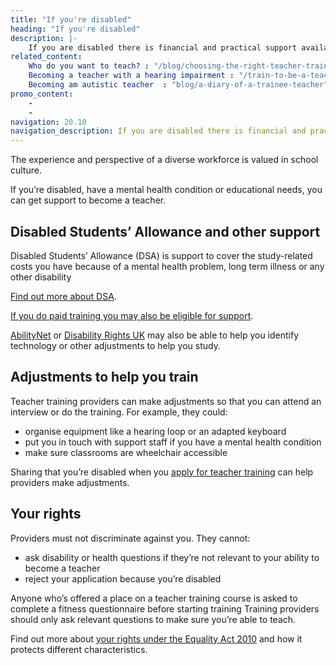 ```yaml
---
title: "If you're disabled"
heading: "If you're disabled"
description: |-
    If you are disabled there is financial and practical support available to help you train.
related_content:
    Who do you want to teach? : "/blog/choosing-the-right-teacher-training-course-provider"
    Becoming a teacher with a hearing impairment : "/train-to-be-a-teacher/get-school-experience"
    Becoming am autistic teacher  : "blog/a-diary-of-a-trainee-teacher"
promo_content:
    -
    -
navigation: 20.10
navigation_description: If you are disabled there is financial and practical support available to help you train.
---
```



The experience and perspective of a diverse workforce is valued in school culture.

If you’re disabled, have a mental health condition or educational needs, you can get support to become a teacher.

## Disabled Students’ Allowance and other support

Disabled Students’ Allowance (DSA) is support to cover the study-related costs you have because of a mental health problem, long term illness or any other disability

[Find out more about DSA](https://www.gov.uk/disabled-students-allowance-dsa).

[If you do paid training you may also be eligible for support](https://www.gov.uk/access-to-work).

[AbilityNet](https://abilitynet.org.uk/about-abilitynet) or [Disability Rights UK](https://www.disabilityrightsuk.org/adjustments-disabled-students) may also be able to help you identify technology or other adjustments to help you study.

## Adjustments to help you train

Teacher training providers can make adjustments so that you can attend an interview or do the training. For example, they could:

- organise equipment like a hearing loop or an adapted keyboard
- put you in touch with support staff if you have a mental health condition
- make sure classrooms are wheelchair accessible

Sharing that you’re disabled when you [apply for teacher training](https://www.gov.uk/apply-for-teacher-training) can help providers make adjustments.

## Your rights

Providers must not discriminate against you. They cannot:

- ask disability or health questions if they’re not relevant to your ability to become a teacher
- reject your application because you’re disabled

Anyone who’s offered a place on a teacher training course is asked to complete a fitness questionnaire before starting training Training providers should only ask relevant questions to make sure you’re able to teach.

Find out more about [your rights under the Equality Act 2010](https://www.equalityhumanrights.com/en/equality-act/know-your-rights) and how it protects different characteristics.